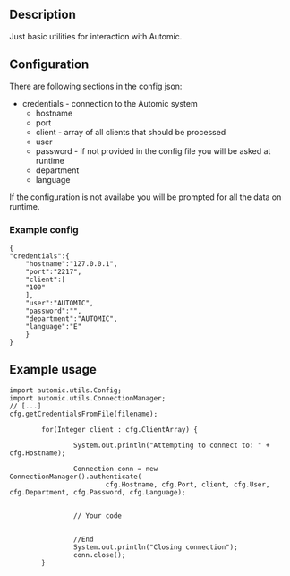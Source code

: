 ## Description
Just basic utilities for interaction with Automic. 

## Configuration

There are following sections in the config json:
- credentials - connection to the Automic system
	- hostname
	- port
	- client - array of all clients that should be processed
	- user
	- password - if not provided in the config file you will be asked at runtime
	- department
	- language

If the configuration is not availabe you will be prompted for all the data on runtime. 

### Example config

```
{
"credentials":{
	"hostname":"127.0.0.1",
	"port":"2217",
	"client":[
	"100"
	],
	"user":"AUTOMIC",
	"password":"",
	"department":"AUTOMIC",
	"language":"E"
	}
}
```
## Example usage

```
import automic.utils.Config;
import automic.utils.ConnectionManager;
// [...]
cfg.getCredentialsFromFile(filename);
			
        for(Integer client : cfg.ClientArray) {
			
                System.out.println("Attempting to connect to: " + cfg.Hostname);
                
                Connection conn = new ConnectionManager().authenticate(
                        cfg.Hostname, cfg.Port, client, cfg.User, cfg.Department, cfg.Password, cfg.Language);


                // Your code			


                //End
                System.out.println("Closing connection");
                conn.close();
        }
```
